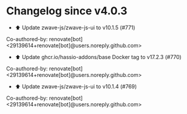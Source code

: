 # Changelog since v4.0.3
- ⬆️ Update zwave-js/zwave-js-ui to v10.1.5 (#771)

Co-authored-by: renovate[bot] <29139614+renovate[bot]@users.noreply.github.com> 
- ⬆️ Update ghcr.io/hassio-addons/base Docker tag to v17.2.3 (#770)

Co-authored-by: renovate[bot] <29139614+renovate[bot]@users.noreply.github.com> 
- ⬆️ Update zwave-js/zwave-js-ui to v10.1.4 (#769)

Co-authored-by: renovate[bot] <29139614+renovate[bot]@users.noreply.github.com> 
